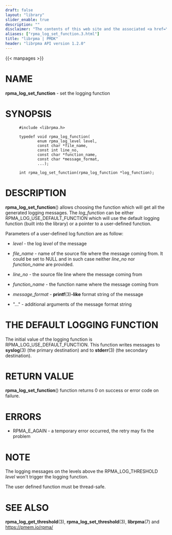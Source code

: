 ```yaml
---
draft: false
layout: "library"
slider_enable: true
description: ""
disclaimer: "The contents of this web site and the associated <a href=\"https://github.com/pmem\">GitHub repositories</a> are BSD-licensed open source."
aliases: ["rpma_log_set_function.3.html"]
title: "librpma | PMDK"
header: "librpma API version 1.2.0"
---
```

{{< manpages >}}

[comment]: <> (SPDX-License-Identifier: BSD-3-Clause)
[comment]: <> (Copyright 2020-2023, Intel Corporation)

# NAME

**rpma_log_set_function** - set the logging function

# SYNOPSIS

          #include <librpma.h>

          typedef void rpma_log_function(
                  enum rpma_log_level level,
                  const char *file_name,
                  const int line_no,
                  const char *function_name,
                  const char *message_format,
                  ...);

          int rpma_log_set_function(rpma_log_function *log_function);

# DESCRIPTION

**rpma_log_set_function**() allows choosing the function which will get
all the generated logging messages. The *log_function* can be either
RPMA_LOG_USE_DEFAULT_FUNCTION which will use the default logging
function (built into the library) or a pointer to a user-defined
function.

Parameters of a user-defined log function are as follow:

-   *level* - the log *level* of the message

-   *file_name* - name of the source file where the message coming from.
    It could be set to NULL and in such case neither *line_no* nor
    *function_name* are provided.

-   *line_no* - the source file line where the message coming from

-   *function_name* - the function name where the message coming from

-   *message_format* - **printf**(3)**-like** format string of the
    message

-   \"\...\" - additional arguments of the message format string

# THE DEFAULT LOGGING FUNCTION

The initial value of the logging function is
RPMA_LOG_USE_DEFAULT_FUNCTION. This function writes messages to
**syslog**(3) (the primary destination) and to **stderr**(3) (the
secondary destination).

# RETURN VALUE

**rpma_log_set_function**() function returns 0 on success or error code
on failure.

# ERRORS

-   RPMA_E\_AGAIN - a temporary error occurred, the retry may fix the
    problem

# NOTE

The logging messages on the levels above the RPMA_LOG_THRESHOLD *level*
won\'t trigger the logging function.

The user defined function must be thread-safe.

# SEE ALSO

**rpma_log_get_threshold**(3), **rpma_log_set_threshold**(3),
**librpma**(7) and https://pmem.io/rpma/
